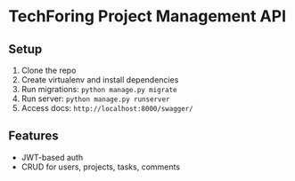 # TechForing Project Management API

## Setup
1. Clone the repo
2. Create virtualenv and install dependencies
3. Run migrations: `python manage.py migrate`
4. Run server: `python manage.py runserver`
5. Access docs: `http://localhost:8000/swagger/`

## Features
- JWT-based auth
- CRUD for users, projects, tasks, comments
